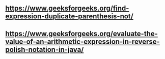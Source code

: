## https://www.geeksforgeeks.org/find-expression-duplicate-parenthesis-not/
## https://www.geeksforgeeks.org/evaluate-the-value-of-an-arithmetic-expression-in-reverse-polish-notation-in-java/
